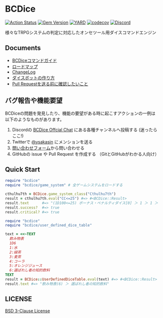 # BCDice

[![Action Status](https://github.com/bcdice/BCDice/workflows/Test/badge.svg?branch=master)](https://github.com/bcdice/BCDice/actions)
[![Gem Version](https://badge.fury.io/rb/bcdice.svg)](https://badge.fury.io/rb/bcdice)
[![YARD](https://img.shields.io/badge/yard-docs-blue.svg)](https://yard.bcdice.org/)
[![codecov](https://codecov.io/gh/bcdice/BCDice/branch/master/graph/badge.svg)](https://codecov.io/gh/bcdice/BCDice)
[![Discord](https://img.shields.io/discord/597133335243784192.svg?color=7289DA&logo=discord&logoColor=fff)][invite discord]

様々なTRPGシステムの判定に対応したオンセツール用ダイスコマンドエンジン


## Documents

- [BCDiceコマンドガイド](https://docs.bcdice.org/)
- [ロードマップ](ROADMAP.md)
- [ChangeLog](CHANGELOG.md)
- [ダイスボットの作り方](docs/how_to_make_dicebot.md)
- [Pull Requestを送る前に確認したいこと](https://github.com/bcdice/BCDice/wiki/Pull-Requestを送る前に確認したいこと)

## バグ報告や機能要望

BCDiceの問題を発見したり、機能の要望がある時に起こすアクションの一例は以下のようなものがあります。

1. Discordの [BCDice Offcial Chat][invite discord] にある各種チャンネルへ投稿する (迷ったらここ!)
2. Twitterで [@ysakasin](https://twitter.com/ysakasin) にメンションを送る
3. [問い合わせフォーム](https://forms.gle/yquupEAKbBTHzYF8A)から問い合わせる
4. GitHubの issue や Pull Request を作成する （GitとGitHubがわかる人向け）

## Quick Start

```ruby
require "bcdice"
require "bcdice/game_system" # 全ゲームシステムをロードする

cthulhu7th = BCDice.game_system_class("Cthulhu7th")
result = cthulhu7th.eval("CC<=25") #=> #<BCDice::Result>
result.text      #=> "(1D100<=25) ボーナス・ペナルティダイス[0] ＞ 1 ＞ 1 ＞ クリティカル"
result.success?  #=> true
result.critical? #=> true
```

```ruby
require "bcdice"
require "bcdice/user_defined_dice_table"

text = <<~TEXT
  飲み物表
  1D6
  1:水
  2:緑茶
  3:麦茶
  4:コーラ
  5:オレンジジュース
  6:選ばれし者の知的飲料
TEXT
result = BCDice::UserDefinedDiceTable.eval(text) #=> #<BCDice::Result>
result.text #=> "飲み物表(6) ＞ 選ばれし者の知的飲料"
```

## LICENSE

[BSD 3-Clause License](LICENSE)


[invite discord]:https://discord.gg/x5MMKWA
